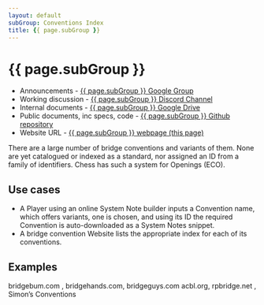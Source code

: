 ```yaml
---
layout: default
subGroup: Conventions Index
title: {{ page.subGroup }}
---
```


# {{ page.subGroup }}

- Announcements - [ {{ page.subGroup }} Google Group](https://groups.google.com/a/bswg.org/g/conventions-index)
- Working discussion - [ {{ page.subGroup }} Discord Channel](https://discord.gg/YvbEWtEYQw)
- Internal documents - [ {{ page.subGroup }} Google Drive](https://drive.google.com/drive/u/1/folders/1xV2mvXYqTZ1ILQo1LpRPXZUHhQTavSUs)
- Public documents, inc specs, code - [ {{ page.subGroup }} Github repository](https://github.com/theBSWG/conventions-index)
- Website URL - [ {{ page.subGroup }} webpage (this page)](https://bswg.org/conventions)

There are a large number of bridge conventions and variants of them.  None are yet catalogued or indexed as a standard, nor assigned an ID from a family of identifiers.  Chess has such a system for Openings (ECO).

## Use cases
- A Player using an online System Note builder inputs a Convention name, which offers variants, one is chosen, and using its ID the required Convention is auto-downloaded as a System Notes snippet.
- A bridge convention Website lists the appropriate index for each of its conventions. 

## Examples

bridgebum.com , bridgehands.com, bridgeguys.com  acbl.org, rpbridge.net , Simon’s Conventions
